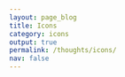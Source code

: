 ```yaml
---
layout: page_blog
title: Icons
category: icons
output: true
permalink: /thoughts/icons/
nav: false
---
```

